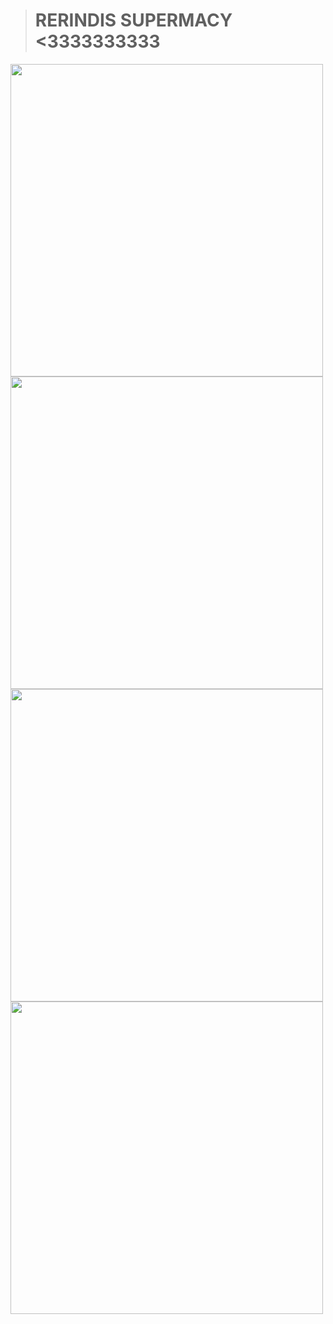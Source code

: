 > # RERINDIS SUPERMACY <3333333333

<img src="https://media.discordapp.net/attachments/1200092706207178803/1430960161823920138/hq720.png?ex=68fc55c0&is=68fb0440&hm=861fed24f04b35bcb074c75741d583154a5329d9a0064c9e379576d8eaab95d3&=&format=webp&quality=lossless" width="500">

<img src="https://media.discordapp.net/attachments/1200092706207178803/1430960139279798412/sddefault.png?ex=68fc55bb&is=68fb043b&hm=86742473bad86aaf25050608904fb2d75005df8cb9847205ca1f0b84017bf264&=&format=webp&quality=lossless" width="500">

<img src="https://media.discordapp.net/attachments/1200092706207178803/1430959951198556291/hq720.png?ex=68fc558e&is=68fb040e&hm=a3675e0c43e19875c4f79f4d235bfb79cc88374c32f69b2dd4655073106574b8&=&format=webp&quality=lossless" width="500">

<img src="https://media.discordapp.net/attachments/1200092706207178803/1430959913831501874/hq720.png?ex=68fc5585&is=68fb0405&hm=1b5368b81afad68917aaa85d192e2df73d826f8b670da9c0a5a185eafcf9d486&=&format=webp&quality=lossless" width="500">

